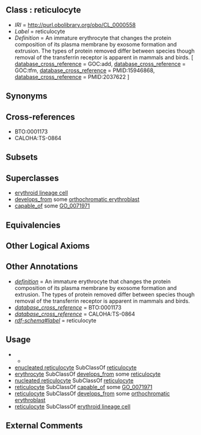 
## Class : reticulocyte

 * *IRI* = http://purl.obolibrary.org/obo/CL_0000558
 * *Label* = reticulocyte
 * *Definition* = An immature erythrocyte that changes the protein composition of its plasma membrane by exosome formation and extrusion. The types of protein removed differ between species though removal of the transferrin receptor is apparent in mammals and birds. [ [database_cross_reference](../../ef/oboInOwl#hasDbXref.md) = GOC:add, [database_cross_reference](../../ef/oboInOwl#hasDbXref.md) = GOC:tfm, [database_cross_reference](../../ef/oboInOwl#hasDbXref.md) = PMID:15946868, [database_cross_reference](../../ef/oboInOwl#hasDbXref.md) = PMID:2037622 ]

## Synonyms


## Cross-references

 * BTO:0001173
 * CALOHA:TS-0864

## Subsets


## Superclasses

 * [erythroid lineage cell](../../CL/64/CL_0000764.md)
 * [develops_from](../../RO/02/RO_0002202.md) some [orthochromatic erythroblast](../../CL/52/CL_0000552.md)
 * [capable_of](../../RO/15/RO_0002215.md) some [GO_0071971](../../GO/71/GO_0071971.md)

## Equivalencies


## Other Logical Axioms


## Other Annotations

 * *[definition](../../IAO/15/IAO_0000115.md)* = An immature erythrocyte that changes the protein composition of its plasma membrane by exosome formation and extrusion. The types of protein removed differ between species though removal of the transferrin receptor is apparent in mammals and birds.
 * *[database_cross_reference](../../ef/oboInOwl#hasDbXref.md)* = BTO:0001173
 * *[database_cross_reference](../../ef/oboInOwl#hasDbXref.md)* = CALOHA:TS-0864
 * *[rdf-schema#label](../../el/rdf-schema#label.md)* = reticulocyte

## Usage

 * -
 * [enucleated reticulocyte](../../CL/22/CL_0002422.md) SubClassOf [reticulocyte](../../CL/58/CL_0000558.md)
 * [erythrocyte](../../CL/32/CL_0000232.md) SubClassOf [develops_from](../../RO/02/RO_0002202.md) some [reticulocyte](../../CL/58/CL_0000558.md)
 * [nucleated reticulocyte](../../CL/21/CL_0002421.md) SubClassOf [reticulocyte](../../CL/58/CL_0000558.md)
 * [reticulocyte](../../CL/58/CL_0000558.md) SubClassOf [capable_of](../../RO/15/RO_0002215.md) some [GO_0071971](../../GO/71/GO_0071971.md)
 * [reticulocyte](../../CL/58/CL_0000558.md) SubClassOf [develops_from](../../RO/02/RO_0002202.md) some [orthochromatic erythroblast](../../CL/52/CL_0000552.md)
 * [reticulocyte](../../CL/58/CL_0000558.md) SubClassOf [erythroid lineage cell](../../CL/64/CL_0000764.md)

## External Comments

